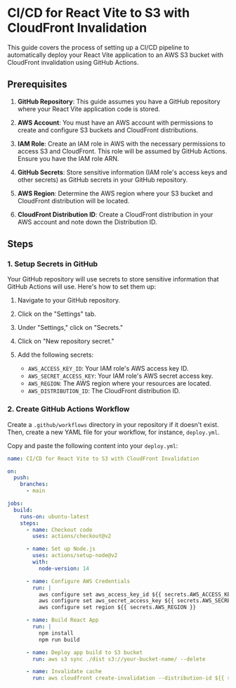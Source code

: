 # CI/CD for React Vite to S3 with CloudFront Invalidation

This guide covers the process of setting up a CI/CD pipeline to automatically deploy your React Vite application to an AWS S3 bucket with CloudFront invalidation using GitHub Actions.

## Prerequisites

1. **GitHub Repository**: This guide assumes you have a GitHub repository where your React Vite application code is stored.

2. **AWS Account**: You must have an AWS account with permissions to create and configure S3 buckets and CloudFront distributions.

3. **IAM Role**: Create an IAM role in AWS with the necessary permissions to access S3 and CloudFront. This role will be assumed by GitHub Actions. Ensure you have the IAM role ARN.

4. **GitHub Secrets**: Store sensitive information (IAM role's access keys and other secrets) as GitHub secrets in your GitHub repository.

5. **AWS Region**: Determine the AWS region where your S3 bucket and CloudFront distribution will be located.

6. **CloudFront Distribution ID**: Create a CloudFront distribution in your AWS account and note down the Distribution ID.

## Steps

### 1. Setup Secrets in GitHub

Your GitHub repository will use secrets to store sensitive information that GitHub Actions will use. Here's how to set them up:

1. Navigate to your GitHub repository.

2. Click on the "Settings" tab.

3. Under "Settings," click on "Secrets."

4. Click on "New repository secret."

5. Add the following secrets:
   - `AWS_ACCESS_KEY_ID`: Your IAM role's AWS access key ID.
   - `AWS_SECRET_ACCESS_KEY`: Your IAM role's AWS secret access key.
   - `AWS_REGION`: The AWS region where your resources are located.
   - `AWS_DISTRIBUTION_ID`: The CloudFront distribution ID.

### 2. Create GitHub Actions Workflow

Create a `.github/workflows` directory in your repository if it doesn't exist. Then, create a new YAML file for your workflow, for instance, `deploy.yml`.

Copy and paste the following content into your `deploy.yml`:

```yaml
name: CI/CD for React Vite to S3 with CloudFront Invalidation

on:
  push:
    branches:
      - main

jobs:
  build:
    runs-on: ubuntu-latest
    steps:
      - name: Checkout code
        uses: actions/checkout@v2

      - name: Set up Node.js
        uses: actions/setup-node@v2
        with:
          node-version: 14

      - name: Configure AWS Credentials
        run: |
          aws configure set aws_access_key_id ${{ secrets.AWS_ACCESS_KEY_ID }}
          aws configure set aws_secret_access_key ${{ secrets.AWS_SECRET_ACCESS_KEY }}
          aws configure set region ${{ secrets.AWS_REGION }}

      - name: Build React App
        run: |
          npm install
          npm run build 

      - name: Deploy app build to S3 bucket
        run: aws s3 sync ./dist s3://your-bucket-name/ --delete

      - name: Invalidate cache
        run: aws cloudfront create-invalidation --distribution-id ${{ secrets.AWS_DISTRIBUTION_ID }} --paths "/*"
